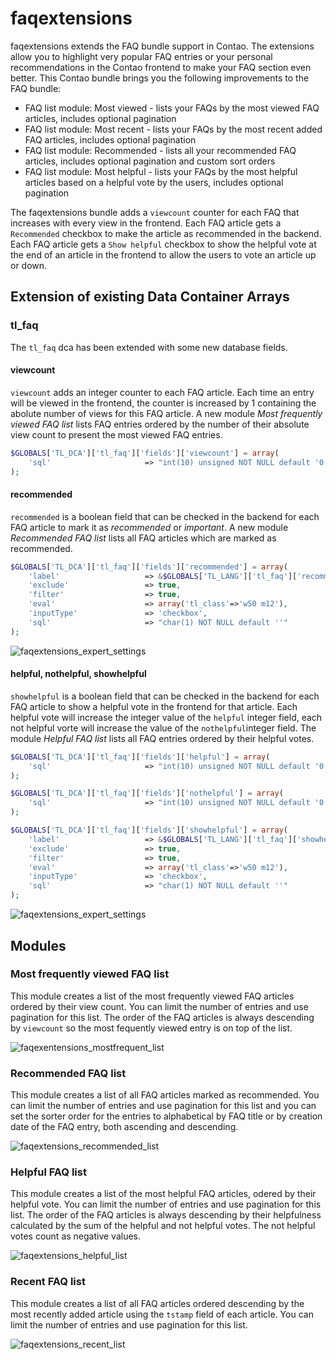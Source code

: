 # faqextensions
faqextensions extends the FAQ bundle support in Contao. The extensions allow you to highlight very popular FAQ entries or your personal recommendations in the Contao frontend to make your FAQ section even better. This Contao bundle brings you the following improvements to the FAQ bundle:

* FAQ list module: Most viewed - lists your FAQs by the most viewed FAQ articles, includes optional pagination
* FAQ list module: Most recent - lists your FAQs by the most recent added FAQ articles, includes optional pagination
* FAQ list module: Recommended - lists all your recommended FAQ articles, includes optional pagination and custom sort orders
* FAQ list module: Most helpful - lists your FAQs by the most helpful articles based on a helpful vote by the users, includes optional pagination

The faqextensions bundle adds a `viewcount` counter for each FAQ that increases with every view in the frontend. Each FAQ article gets a `Recommended` checkbox to make the article as recommended in the backend. Each FAQ article gets a `Show helpful` checkbox to show the helpful vote at the end of an article in the frontend to allow the users to vote an article up or down.

## Extension of existing Data Container Arrays
### tl_faq
The `tl_faq` dca has been extended with some new database fields.
#### viewcount
`viewcount` adds an integer counter to each FAQ article. Each time an entry will be viewed in the frontend, the counter is increased by 1 containing the abolute number of views for this FAQ article. A new module *Most frequently viewed FAQ list* lists FAQ entries ordered by the number of their absolute view count to present the most viewed FAQ entries.
```php
$GLOBALS['TL_DCA']['tl_faq']['fields']['viewcount'] = array(
	'sql'                     => "int(10) unsigned NOT NULL default '0'"
);
```
#### recommended
`recommended` is a boolean field that can be checked in the backend for each FAQ article to mark it as *recommended* or *important*. A new module *Recommended FAQ list* lists all FAQ articles which are marked as recommended.
```php
$GLOBALS['TL_DCA']['tl_faq']['fields']['recommended'] = array(
	'label'                   => &$GLOBALS['TL_LANG']['tl_faq']['recommended'],
	'exclude'                 => true,
	'filter'                  => true,
	'eval'                    => array('tl_class'=>'w50 m12'),
	'inputType'               => 'checkbox',
	'sql'                     => "char(1) NOT NULL default ''"
);
```
![faqextensions_expert_settings](https://user-images.githubusercontent.com/873113/48935073-a01e9080-ef06-11e8-83dd-26d129117d02.png)

#### helpful, nothelpful, showhelpful
`showhelpful` is a boolean field that can be checked in the backend for each FAQ article to show a helpful vote in the frontend for that article. Each helpful vote will increase the integer value of the `helpful` integer field, each not helpful vorte will increase the value of the `nothelpful`integer field. The module *Helpful FAQ list* lists all FAQ entries ordered by their helpful votes.

```php
$GLOBALS['TL_DCA']['tl_faq']['fields']['helpful'] = array(
	'sql'                     => "int(10) unsigned NOT NULL default '0'"
);

$GLOBALS['TL_DCA']['tl_faq']['fields']['nothelpful'] = array(
	'sql'                     => "int(10) unsigned NOT NULL default '0'"
);

$GLOBALS['TL_DCA']['tl_faq']['fields']['showhelpful'] = array(
	'label'                   => &$GLOBALS['TL_LANG']['tl_faq']['showhelpful'],
	'exclude'                 => true,
	'filter'                  => true,
	'eval'                    => array('tl_class'=>'w50 m12'),
	'inputType'               => 'checkbox',
	'sql'                     => "char(1) NOT NULL default ''"
);
```

![faqextensions_expert_settings](https://user-images.githubusercontent.com/873113/48935073-a01e9080-ef06-11e8-83dd-26d129117d02.png)

## Modules
### Most frequently viewed FAQ list
This module creates a list of the most frequently viewed FAQ articles ordered by their view count. You can limit the number of entries and use pagination for this list. The order of the FAQ articles is always descending by `viewcount` so the most fequently viewed entry is on top of the list.

![faqexentensions_mostfrequent_list](https://user-images.githubusercontent.com/873113/48936106-1ec8fd00-ef0a-11e8-9ece-c2246dbc9d5e.png)
### Recommended FAQ list
This module creates a list of all FAQ articles marked as recommended. You can limit the number of entries and use pagination for this list and you can set the sorter order for the entries to alphabetical by FAQ title or by creation date of the FAQ entry, both ascending and descending.

![faqextensions_recommended_list](https://user-images.githubusercontent.com/873113/48936109-1f619380-ef0a-11e8-9307-b373a2acfd92.png)
### Helpful FAQ list
This module creates a list of the most helpful FAQ articles, odered by their helpful vote. You can limit the number of entries and use pagination for this list. The order of the FAQ articles is always descending by their helpfulness calculated by the sum of the helpful and not helpful votes. The not helpful votes count as negative values.

![faqextensions_helpful_list](https://user-images.githubusercontent.com/873113/48936107-1ec8fd00-ef0a-11e8-86e0-5cde37ed8ff5.png)
### Recent FAQ list
This module creates a list of all FAQ articles ordered descending by the most recently added article using the `tstamp` field of each article. You can limit the number of entries and use pagination for this list.

![faqextensions_recent_list](https://user-images.githubusercontent.com/873113/48936108-1ec8fd00-ef0a-11e8-8684-8194f70791e4.png)
